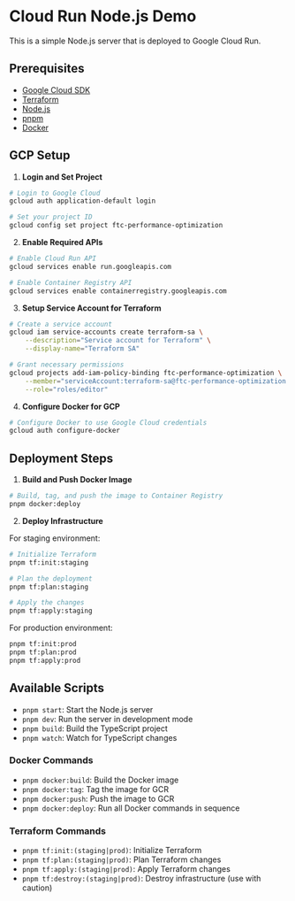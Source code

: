 # Cloud Run Node.js Demo

This is a simple Node.js server that is deployed to Google Cloud Run.

## Prerequisites

- [Google Cloud SDK](https://cloud.google.com/sdk/docs/install)
- [Terraform](https://www.terraform.io/downloads)
- [Node.js](https://nodejs.org/en/download/)
- [pnpm](https://pnpm.io/installation)
- [Docker](https://docs.docker.com/get-docker/)

## GCP Setup

1. **Login and Set Project**
```bash
# Login to Google Cloud
gcloud auth application-default login

# Set your project ID
gcloud config set project ftc-performance-optimization
```

2. **Enable Required APIs**
```bash
# Enable Cloud Run API
gcloud services enable run.googleapis.com

# Enable Container Registry API
gcloud services enable containerregistry.googleapis.com
```

3. **Setup Service Account for Terraform**
```bash
# Create a service account
gcloud iam service-accounts create terraform-sa \
    --description="Service account for Terraform" \
    --display-name="Terraform SA"

# Grant necessary permissions
gcloud projects add-iam-policy-binding ftc-performance-optimization \
    --member="serviceAccount:terraform-sa@ftc-performance-optimization.iam.gserviceaccount.com" \
    --role="roles/editor"
```

4. **Configure Docker for GCP**
```bash
# Configure Docker to use Google Cloud credentials
gcloud auth configure-docker
```

## Deployment Steps

1. **Build and Push Docker Image**
```bash
# Build, tag, and push the image to Container Registry
pnpm docker:deploy
```

2. **Deploy Infrastructure**

For staging environment:
```bash
# Initialize Terraform
pnpm tf:init:staging

# Plan the deployment
pnpm tf:plan:staging

# Apply the changes
pnpm tf:apply:staging
```

For production environment:
```bash
pnpm tf:init:prod
pnpm tf:plan:prod
pnpm tf:apply:prod
```

## Available Scripts

- `pnpm start`: Start the Node.js server
- `pnpm dev`: Run the server in development mode
- `pnpm build`: Build the TypeScript project
- `pnpm watch`: Watch for TypeScript changes

### Docker Commands
- `pnpm docker:build`: Build the Docker image
- `pnpm docker:tag`: Tag the image for GCR
- `pnpm docker:push`: Push the image to GCR
- `pnpm docker:deploy`: Run all Docker commands in sequence

### Terraform Commands
- `pnpm tf:init:(staging|prod)`: Initialize Terraform
- `pnpm tf:plan:(staging|prod)`: Plan Terraform changes
- `pnpm tf:apply:(staging|prod)`: Apply Terraform changes
- `pnpm tf:destroy:(staging|prod)`: Destroy infrastructure (use with caution)